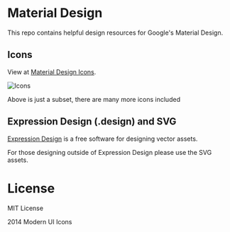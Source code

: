 # Material Design

This repo contains helpful design resources for Google's Material Design.

## Icons

View at [Material Design Icons](http://materialdesignicons.com/).

![Icons](http://templarian.com/files/material-design-icons-preview.png)

Above is just a subset, there are many more icons included

## Expression Design (.design) and SVG

[Expression Design](http://www.microsoft.com/en-us/download/details.aspx?id=36180) is a free software for designing vector assets.

For those designing outside of Expression Design please use the SVG assets.

# License

MIT License

2014 Modern UI Icons
